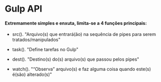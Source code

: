 # Gulp API

#### Extremamente simples e enxuta, limita-se a 4 funções principais:

* src(). "Arquivo(s) que entrará(ão) na sequência de pipes para serem tratados/manipulados"

* task(). "Define tarefas no Gulp"

* dest(). "Destino(s) do(s) arquivo(s) que passou pelos pipes"

* watch(). "“Observa” arquivo(s) e faz alguma coisa quando este(s) é(são) alterado(s)"

